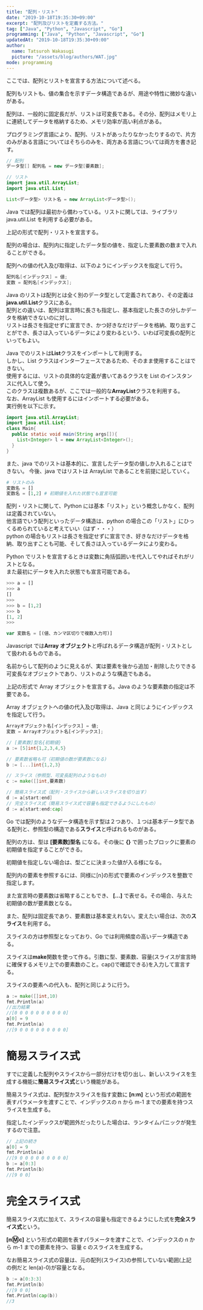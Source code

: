 ```yaml
---
title: "配列・リスト"
date: "2019-10-18T19:35:30+09:00"
excerpt: "配列及びリストを定義する方法。"
tag: ["Java", "Python", "Javascript", "Go"]
programming: ["Java", "Python", "Javascript", "Go"]
updatedAt: "2019-10-18T19:35:30+09:00"
author:
  name: Tatsuroh Wakasugi
  picture: "/assets/blog/authors/WAT.jpg"
mode: programming
---
```


ここでは、配列とリストを宣言する方法について述べる。

配列もリストも、値の集合を示すデータ構造であるが、用途や特性に微妙な違いがある。

配列は、一般的に固定長だが、リストは可変長である。その分、配列はメモリ上に連続してデータを格納するため、メモリ効率が高い利点がある。

プログラミング言語により、配列、リストがあったりなかったりするので、片方のみがある言語についてはそちらのみを、両方ある言語については両方を書き記す。

<div class="note_content_by_programming_language" id="note_content_Java">

```java
// 配列
データ型[] 配列名 = new データ型[要素数];

// リスト
import java.util.ArrayList;
import java.util.List;

List<データ型> リスト名 = new ArrayList<データ型>();
```

Java では配列は最初から備わっている。リストに関しては、ライブラリ java.util.List を利用する必要がある。

上記の形式で配列・リストを宣言する。

配列の場合は、配列内に指定したデータ型の値を、指定した要素数の数まで入れることができる。

配列への値の代入及び取得は、以下のようにインデックスを指定して行う。

```java
配列名[インデックス] = 値;
変数 = 配列名[インデックス];
```

Java のリストは配列とは全く別のデータ型として定義されてあり、その定義は**java.util.List**クラスにある。  
配列との違いは、配列は宣言時に長さも指定し、基本指定した長さの分しかデータを格納できないのに対し、  
リストは長さを指定せずに宣言でき、かつ好きなだけデータを格納、取り出すことができ、長さは入っているデータにより変わるという、いわば可変長の配列といってもよい。

Java でのリストは**List**クラスをインポートして利用する。  
しかし、List クラスはインターフェースであるため、そのまま使用することはできない。  
使用するには、リストの具体的な定義が書いてあるクラスを List のインスタンスに代入して使う。  
このクラスは複数あるが、ここでは一般的な**ArrayList**クラスを利用する。  
なお、ArrayList も使用するにはインポートする必要がある。  
実行例を以下に示す。

```java
import java.util.ArrayList;
import java.util.List;
class Main{
  public static void main(String args[]){
    List<Integer> l = new ArrayList<Integer>();
  }
}
```

また、java でのリストは基本的に、宣言したデータ型の値しか入れることはできない。
今後、java ではリストは ArrayList であることを前提に記していく。

</div>
<div class="note_content_by_programming_language" id="note_content_Python">

```python
# リストのみ
変数名 = []
変数名 = [1,2] # 初期値を入れた状態でも宣言可能
```

配列・リストに関して、Python には基本「リスト」という概念しかなく、配列は定義されていない。  
他言語でいう配列といったデータ構造は、python の場合この「リスト」にひっくるめられていると考えていい（はず・・・）  
python の場合もリストは長さを指定せずに宣言でき、好きなだけデータを格納、取り出すことも可能、そして長さは入っているデータにより変わる。

Python でリストを宣言するときは変数に角括弧囲いを代入してやればそれがリストとなる。  
また最初にデータを入れた状態でも宣言可能である。

```python
>>> a = []
>>> a
[]
>>>
>>> b = [1,2]
>>> b
[1, 2]
>>>
```

</div>
<div class="note_content_by_programming_language" id="note_content_Javascript">

```javascript
var 変数名 = [(値、カンマ区切りで複数入力可)]
```

Javascript では**Array オブジェクト**と呼ばれるデータ構造が配列・リストとして扱われるものである。

名前からして配列のように見えるが、実は要素を後から追加・削除したりできる可変長なオブジェクトであり、リストのような構造でもある。

上記の形式で Array オブジェクトを宣言する。Java のような要素数の指定は不要である。

Array オブジェクトへの値の代入及び取得は、Java と同じようにインデックスを指定して行う。

```javascript
Arrayオブジェクト名[インデックス] = 値;
変数 = Arrayオブジェクト名[インデックス];
```

</div>
<div class="note_content_by_programming_language" id="note_content_Go">

```go
// [要素数]型名{初期値}
a := [5]int{1,2,3,4,5}

// 要素数省略も可（初期値の数が要素数になる)
b := [...]int{1,2,3}

// スライス（参照型、可変長配列のようなもの)
c := make([]int,要素数)

// 簡易スライス式（配列・スライスから新しいスライスを切り出す）
d := a[start:end]
// 完全スライス式（簡易スライス式で容量も指定できるようにしたもの）
d := a[start:end:cap]
```

Go では配列のようなデータ構造を示す型は２つあり、１つは基本データ型である配列と、参照型の構造である**スライス**と呼ばれるものがある。

配列の方は、型は **[要素数]型名** になる。その後に **{}** で囲ったブロックに要素の初期値を指定することができる。

初期値を指定しない場合は、型ごとに決まった値が入る様になる。

配列内の要素を参照するには、同様に[n]の形式で要素のインデックスを整数で指定します。

また宣言時の要素数は省略することもでき、 **[...]** で表せる。その場合、与えた初期値の数が要素数となる。

また、配列は固定長であり、要素数は基本変えれない。変えたい場合は、次の**スライス**を利用する。

スライスの方は参照型となっており、Go では利用頻度の高いデータ構造である。

スライスは**make**関数を使って作る。引数に型、要素数、容量(スライスが宣言時に確保するメモリ上での要素数のこと。cap()で確認できる)を入力して宣言する。

スライスの要素への代入も、配列と同じように行う。

```go
a := make([]int,10)
fmt.Println(a)
//出力結果
//[0 0 0 0 0 0 0 0 0 0]
a[0] = 9
fmt.Println(a)
//[9 0 0 0 0 0 0 0 0 0]
```

# 簡易スライス式

すでに定義した配列やスライスから一部分だけを切り出し、新しいスライスを生成する機能に**簡易スライス式**という機能がある。

簡易スライス式は、配列型かスライスを指す変数に **[n:m]** という形式の範囲を表すパラメータを渡すことで、インデックスの n から m-1 までの要素を持つスライスを生成する。

指定したインデックスが範囲外だったりした場合は、ランタイムパニックが発生するので注意。

```go
// 上記の続き
a[0] = 9
fmt.Println(a)
//[9 0 0 0 0 0 0 0 0 0]
b := a[0:3]
fmt.Println(b)
//[9 0 0]
```

# 完全スライス式

簡易スライス式に加えて、スライスの容量も指定できるようにした式を**完全スライス式**という。

**[n:m:c]** という形式の範囲を表すパラメータを渡すことで、インデックスの n から m-1 までの要素を持つ、容量 c のスライスを生成する。

なお簡易スライス式の容量は、元の配列(スライス)の参照していない範囲(上記の例だと len(a)-0)が容量となる。

```go
b := a[0:3:3]
fmt.Println(b)
//[9 0 0]
fmt.Println(cap(b))
//3
```

</div>
